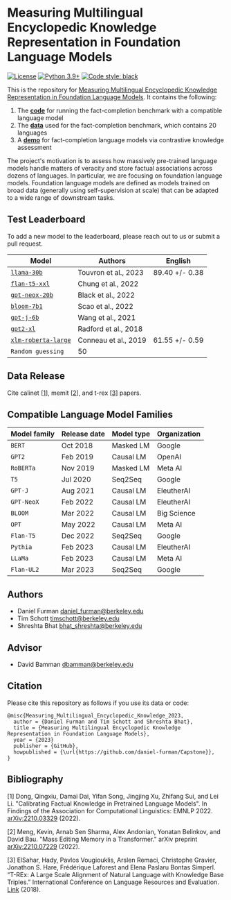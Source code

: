 # Measuring Multilingual Encyclopedic Knowledge Representation in Foundation Language Models

[![License](https://img.shields.io/badge/License-Apache_2.0-green.svg)](https://github.com/daniel-furman/Capstone/blob/main/LICENSE) 
[![Python 3.9+](https://img.shields.io/badge/python-3.9+-blue.svg)](https://www.python.org/downloads/release/python-390/) 
[![Code style: black](https://img.shields.io/badge/code%20style-black-000000.svg)](https://github.com/psf/black) 

This is the repository for [Measuring Multilingual Encyclopedic Knowledge Representation in Foundation Language Models](https://bit.ly/ischool-berkeley-capstone). It contains the following:

1. The [**code**][cka_run_main] for running the fact-completion benchmark with a compatible language model
2. The [**data**][hf_data] used for the fact-completion benchmark, which contains 20 languages
3. A [**demo**][cka_lightweight_demo] for fact-completion language models via contrastive knowledge assessment

The project's motivation is to assess how massively pre-trained language models handle matters of veracity and store factual associations across dozens of languages. In particular, we are focusing on foundation language models. Foundation language models are defined as models trained on broad data (generally using self-supervision at scale) that can be adapted to a wide range of downstream tasks.

## Test Leaderboard

To add a new model to the leaderboard, please reach out to us or submit a pull request.

| Model            | Authors      | English        |
|------------------|--------------|:--------------:|
| [`llama-30b`](https://arxiv.org/abs/2302.13971) | Touvron et al., 2023 | 89.40 +/- 0.38 |
| [`flan-t5-xxl`](https://arxiv.org/abs/2210.11416) | Chung et al., 2022 | |
| [`gpt-neox-20b`](https://arxiv.org/abs/2204.06745) | Black et al., 2022 | |
| [`bloom-7b1`](https://arxiv.org/abs/2211.05100) | Scao et al., 2022 | |
| [`gpt-j-6b`](https://arankomatsuzaki.wordpress.com/2021/06/04/gpt-j/) | Wang et al., 2021 | |
| [`gpt2-xl`](https://github.com/kingoflolz/mesh-transformer-jax/#gpt-j-6b) | Radford et al., 2018 | |
| [`xlm-roberta-large`](https://arxiv.org/abs/1911.02116) | Conneau et al., 2019 | 61.55 +/- 0.59 |
| `Random guessing` | 50   | 

## Data Release

Cite calinet [[1][bib]], memit [[2][bib]], and t-rex [[3][bib]] papers.

## Compatible Language Model Families

| Model family | Release date | Model type | Organization |
|--------------|--------------|------------|--------------|
| `BERT`       | Oct 2018     | Masked LM  | Google       |
| `GPT2`       | Feb 2019     | Causal LM  | OpenAI       |
| `RoBERTa`    | Nov 2019     | Masked LM  | Meta AI      |
| `T5`         | Jul 2020     | Seq2Seq    | Google       |
| `GPT-J`      | Aug 2021     | Causal LM  | EleutherAI   |
| `GPT-NeoX`   | Feb 2022     | Causal LM  | EleutherAI   |
| `BLOOM`      | Mar 2022     | Causal LM  | Big Science  |
| `OPT`        | May 2022     | Causal LM  | Meta AI      |
| `Flan-T5`    | Dec 2022     | Seq2Seq    | Google       |
| `Pythia`     | Feb 2023     | Causal LM  | EleutherAI   |
| `LLaMa`      | Feb 2023     | Causal LM  | Meta AI      |
| `Flan-UL2`   | Mar 2023     | Seq2Seq    | Google       |

## Authors

* Daniel Furman <daniel_furman@berkeley.edu>
* Tim Schott <timschott@berkeley.edu>
* Shreshta Bhat <bhat_shreshta@berkeley.edu>

## Advisor

* David Bamman <dbamman@berkeley.edu>

## Citation

Please cite this repository as follows if you use its data or code:

```
@misc{Measuring_Multilingual_Encyclopedic_Knowledge_2023,
  author = {Daniel Furman and Tim Schott and Shreshta Bhat},
  title = {Measuring Multilingual Encyclopedic Knowledge Representation in Foundation Language Models},
  year = {2023}
  publisher = {GitHub},
  howpublished = {\url{https://github.com/daniel-furman/Capstone}},
}
```

## Bibliography 

[1] Dong, Qingxiu, Damai Dai, Yifan Song, Jingjing Xu, Zhifang Sui, and Lei Li. "Calibrating Factual Knowledge in Pretrained Language Models". In Findings of the Association for Computational Linguistics: EMNLP 2022. [arXiv:2210.03329][cka] (2022).

[2] Meng, Kevin, Arnab Sen Sharma, Alex Andonian, Yonatan Belinkov, and David Bau. "Mass Editing Memory in a Transformer." arXiv preprint [arXiv:2210.07229][memit] (2022).

[3] ElSahar, Hady, Pavlos Vougiouklis, Arslen Remaci, Christophe Gravier, Jonathon S. Hare, Frédérique Laforest and Elena Paslaru Bontas Simperl. “T-REx: A Large Scale Alignment of Natural Language with Knowledge Base Triples.” International Conference on Language Resources and Evaluation. [Link][trex] (2018).


[bib]: https://github.com/daniel-furman/Capstone#bibliography
[hf_data]: https://huggingface.co/datasets/CalibraGPT/Fact-Completion
[cka]: https://arxiv.org/abs/2210.03329
[memit]: https://arxiv.org/abs/2210.07229
[mmlu]: https://paperswithcode.com/sota/multi-task-language-understanding-on-mmlu
[mmlu_paper]: https://arxiv.org/abs/2009.03300
[trex]: http://aclanthology.lst.uni-saarland.de/L18-1544.pdf
[cka_lightweight_demo]: https://github.com/daniel-furman/Capstone/blob/main/notebooks/fact_completion_notebooks/fact-completion-lightweight-demo.ipynb
[cka_run_main]: https://github.com/daniel-furman/Capstone/blob/main/notebooks/fact_completion_notebooks/fact-completion-full-benchmark.ipynb
